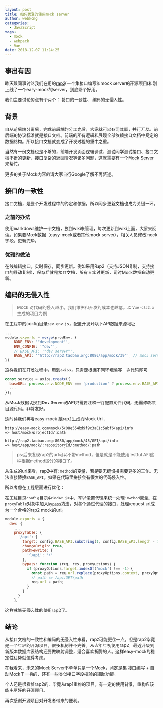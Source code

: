 ```yaml
---
layout: post
title: 如何优雅的使用mock server
author: webkong
categories:
  - JavaScript
tags:
  - mock
  - webpack
  - Vue
date: 2018-12-07 11:24:25
---
```

## 事出有因

昨天跟同事讨论我们在用的[rap2](https://github.com/thx/rap2-delos)(一个集接口编写和mock server的开源项目)和刚上线了一个easy-mock的server，到底哪个好用。

我们主要讨论的点有个两个： 接口的一致性、 编码的无侵入性。

## 背景

自从前后端分离后，完成前后端的分工之后，大家就可以各司其职，并行开发。前后端的协议标准就是接口文档。前端的所有逻辑和展现全部依赖接口文档中规定的数据结构。所以接口文档就变成了开发过程的重中之重。

当然有一份文档也是不够的，前端开发页面逻辑调试、测试同学测试接口、接口文档不断的更新、接口复杂的返回情况等诸多问题，这就需要有一个Mock Server来帮忙。

更多的关于Mock内容的请大家自行Google了解不再赘述。

## 接口的一致性

接口文档，是整个开发过程中的约定和依据，所以同步更新文档也成为关键一环。

### 之前的办法

使用markdown维护一个文档，放到wiki来管理，每次更新到wiki上面，大家来阅读。如果要Mock数据（easy-mock或者其他mock server），相关人员修改mock字段，更新完毕。

### 优雅的做法

在线编辑接口，实时保存，同步更新。例如采用Rap2（支持JSON复制，支持接口的移动复制），保存后就是接口文档，所有人实时更新，同时Mock数据自动更新。


## 编码的无侵入性

>Mock 对代码的侵入越小，我们维护和开发的成本也越低。以 `Vue-cli2.x`生成的项目为例：

在工程中的config目录`dev.env.js`，配置开发环境下API数据来源地址

```JavaScript
...
module.exports = merge(prodEnv, {
    NODE_ENV: '"development"',
    ENV_CONFIG: '"dev"',
    // BASE_API: '"dev server"',
    BASE_API: '"http://rap2.taobao.org:8080/app/mock/39"', // mock server
})

```

这样我们在开发过程中，用到`axios`，只需要根据不同环境编写一次代码即可

```javaScript
const service = axios.create({
  baseURL: process.env.NODE_ENV === 'production' ? process.env.BASE_API : '/api',
  ...
});
```
从Mock数据切换到Dev Server的API只需要注释一行配置文件代码，无需修改项目源代码。非常友好。

这时候我们再看easy-mock 跟rap2生成的Mock Url：
```
http://easy-mock.com/mock/5c08e554bd9f9c3a01c5abf6/api/info
=> host/mock/projectId/:path

http://rap2.taobao.org:8080/app/mock/45/GET/api/info
=> host/app/mock/:repositoryId/:method/:path
```
>ps:后来发现rap2的url可以不带method，但是就是不能使用restful API这种根据method区分的接口了。

从生成的url来看，rap2中有`:method`的变量，若是要无缝切换需要更多的工作。无法直接替换`BASE_API`。如果在代码里拼接会有很大的代码侵入性。

所以考虑在工程层面进行优化：

在工程目录`config`目录中`index.js`中，可以设置代理来统一处理`:method`变量。在`proxyTable`对象中加入[`bypass`](https://webpack.docschina.org/configuration/dev-server/#devserver-proxy)方法，对每个通过代理的接口，处理request url成为一个合格的rap2 mock的url。

```javaScript
module.exports = {
  dev: {
    ...
    proxyTable: {
      '/api': {
        target: config.BASE_API.substring(1, config.BASE_API.length - 1),
        changeOrigin: true,
        pathRewrite: {
          '^/api': '/'
        },
        bypass: function (req, res, proxyOptions) {
          if (proxyOptions.target.indexOf('mock') !== -1) {
            const path = req.url.replace(proxyOptions.context, proxyOptions.context + '/' + req.method);
            // path => /api/GET/path
            req.url = path;
          }
        }
      }
    },
```

这样就能无侵入性的使用rap2了。

## 结论

从接口文档的一致性和编码的无侵入性来看，rap2可能更优一点，但是rap2毕竟是一个年轻的开源项目，很多机制并不完善。从去年年初使用rap2，最近升级到新版本数据库表结构还要做映射调整，适合喜欢折腾的人。这样easy-mock的稳定性优势就值得考虑。

在我看来，未来的Mock Server不单单只是一个Mock，肯定是集 接口编写 + 自动Mock于一身的，还有一些类似接口字段校验的辅助功能。

个人还是很看好rap2的，毕竟从rap1重构的项目，有一定的使用背景，重构应该能出更好的开源项目。

再次感谢开源项目对开发者带来的便利。

